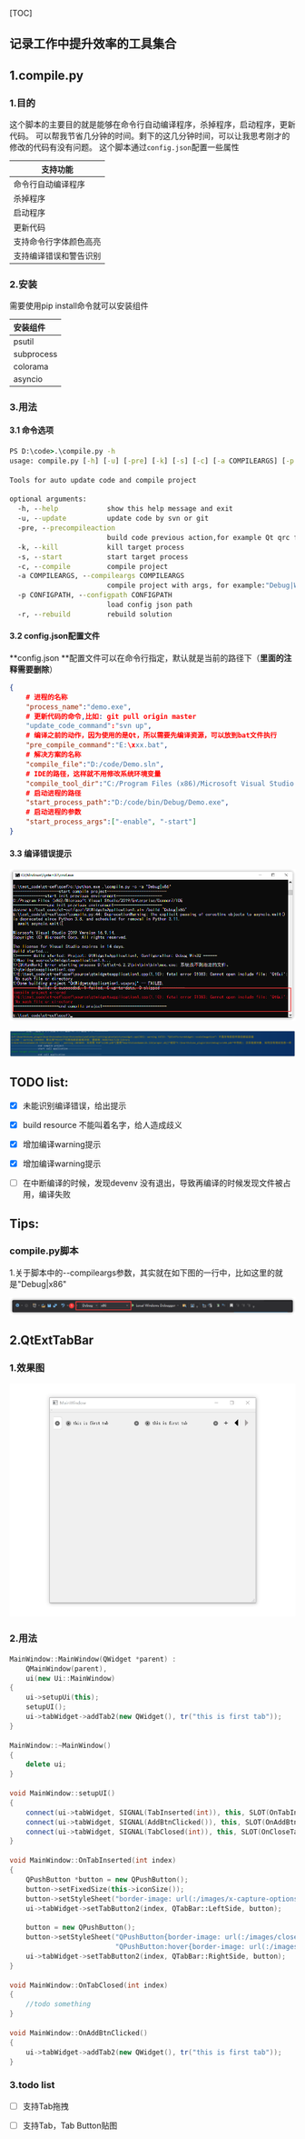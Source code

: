 [TOC]

## 记录工作中提升效率的工具集合

## 1.compile.py

### 1.目的
这个脚本的主要目的就是能够在命令行自动编译程序，杀掉程序，启动程序，更新代码。
可以帮我节省几分钟的时间。剩下的这几分钟时间，可以让我思考刚才的修改的代码有没有问题。
这个脚本通过`config.json`配置一些属性

| 支持功能           |
| ------------------ |
| 命令行自动编译程序 |
| 杀掉程序           |
| 启动程序           |
| 更新代码           |
| 支持命令行字体颜色高亮          |
| 支持编译错误和警告识别       |

### 2.安装

需要使用pip install命令就可以安装组件

| 安装组件   |
| :---------- |
| psutil     |
| subprocess |
| colorama   |
| asyncio    |

### 3.用法

#### 3.1 命令选项

```bat
PS D:\code>.\compile.py -h
usage: compile.py [-h] [-u] [-pre] [-k] [-s] [-c] [-a COMPILEARGS] [-p CONFIGPATH]

Tools for auto update code and compile project

optional arguments:
  -h, --help            show this help message and exit
  -u, --update          update code by svn or git
  -pre, --precompileaction
                        build code previous action,for example Qt qrc file.
  -k, --kill            kill target process
  -s, --start           start target process
  -c, --compile         compile project
  -a COMPILEARGS, --compileargs COMPILEARGS
                        compile project with args, for example:"Debug|Win32" or "Release|Win32". default value: "Debug|Win32"
  -p CONFIGPATH, --configpath CONFIGPATH
                        load config json path
  -r, --rebuild         rebuild solution
```

#### 3.2 config.json配置文件

**config.json  **配置文件可以在命令行指定，默认就是当前的路径下（**里面的注释需要删除**）

```json
{
	# 进程的名称
	"process_name":"demo.exe",
	# 更新代码的命令,比如: git pull origin master
	"update_code_command":"svn up",
	# 编译之前的动作，因为使用的是Qt，所以需要先编译资源，可以放到bat文件执行
	"pre_compile_command":"E:\xxx.bat",
	# 解决方案的名称
	"compile_file":"D:/code/Demo.sln",
	# IDE的路径，这样就不用修改系统环境变量
	"compile_tool_dir":"C:/Program Files (x86)/Microsoft Visual Studio 12.0/Common7/IDE",
	# 启动进程的路径
	"start_process_path":"D:/code/bin/Debug/Demo.exe",
	# 启动进程的参数
	"start_process_args":["-enable", "-start"]
}
```

#### 3.3 编译错误提示

![image-20211220140923636](./images/compiles/01_compile_error_tip_rounder.png)

![03_compile_warning_tip_rounder](./images/compiles/03_compile_warning_tip_rounder.png)

## TODO list:

- [x]  未能识别编译错误，给出提示
- [x]  build resource 不能叫着名字，给人造成歧义
- [x]  增加编译warning提示
- [x]  增加编译warning提示
- [ ]  在中断编译的时候，发现devenv 没有退出，导致再编译的时候发现文件被占用，编译失败



## Tips:

### compile.py脚本

1.关于脚本中的--compileargs参数，其实就在如下图的一行中，比如这里的就是"Debug|x86"

![image-20211220152108376](./images/compiles/02_vs_compile_args_rounder.png)



## 2.QtExtTabBar

### 1.效果图

![](./images/tabwidget_demo/tabwidget_demo.gif)

### 2.用法

```c++
MainWindow::MainWindow(QWidget *parent) :
    QMainWindow(parent),
    ui(new Ui::MainWindow)
{
    ui->setupUi(this);
    setupUI();
    ui->tabWidget->addTab2(new QWidget(), tr("this is first tab"));
}

MainWindow::~MainWindow()
{
    delete ui;
}

void MainWindow::setupUI()
{
    connect(ui->tabWidget, SIGNAL(TabInserted(int)), this, SLOT(OnTabInserted(int)));
    connect(ui->tabWidget, SIGNAL(AddBtnClicked()), this, SLOT(OnAddBtnClicked()));
    connect(ui->tabWidget, SIGNAL(TabClosed(int)), this, SLOT(OnCloseTab(int)));
}

void MainWindow::OnTabInserted(int index)
{
    QPushButton *button = new QPushButton();
    button->setFixedSize(this->iconSize());
    button->setStyleSheet("border-image: url(:/images/x-capture-options.png);");
    ui->tabWidget->setTabButton2(index, QTabBar::LeftSide, button);

    button = new QPushButton();
    button->setStyleSheet("QPushButton{border-image: url(:/images/close.png)}"
                          "QPushButton:hover{border-image: url(:/images/close_hover.png)}");
    ui->tabWidget->setTabButton2(index, QTabBar::RightSide, button);
}

void MainWindow::OnTabClosed(int index)
{
    //todo something
}

void MainWindow::OnAddBtnClicked()
{
    ui->tabWidget->addTab2(new QWidget(), tr("this is first tab"));
}
```

### 3.todo list

- [ ] 支持Tab拖拽
- [ ] 支持Tab，Tab Button贴图


